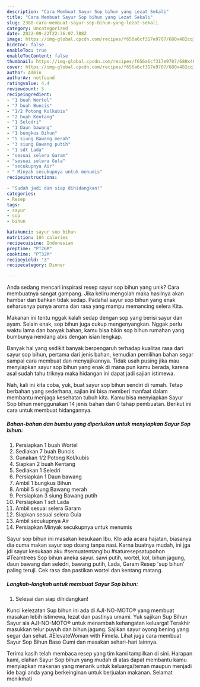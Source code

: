 ```yaml
---
description: "Cara Membuat Sayur Sop bihun yang Lezat Sekali"
title: "Cara Membuat Sayur Sop bihun yang Lezat Sekali"
slug: 2388-cara-membuat-sayur-sop-bihun-yang-lezat-sekali
category: Uncategorized
date: 2022-09-22T22:36:07.788Z
image: https://img-global.cpcdn.com/recipes/f656a6cf317e9707/680x482cq70/sayur-sop-bihun-foto-resep-utama.jpg
hideToc: false
enableToc: true
enableTocContent: false
thumbnail: https://img-global.cpcdn.com/recipes/f656a6cf317e9707/680x482cq70/sayur-sop-bihun-foto-resep-utama.jpg
cover: https://img-global.cpcdn.com/recipes/f656a6cf317e9707/680x482cq70/sayur-sop-bihun-foto-resep-utama.jpg
author: Admin
authorAv: notfound
ratingvalue: 4.4
reviewcount: 5
recipeingredient:
- "1 buah Wortel"
- "7 buah Buncis"
- "1/2 Potong Kolkubis"
- "2 buah Kentang"
- "1 Seledri"
- "1 Daun bawang"
- "1 bungkus Bihun"
- "5 siung Bawang merah"
- "3 siung Bawang putih"
- "1 sdt Lada"
- "sesuai selera Garam"
- "sesuai selera Gula"
- "secukupnya Air"
- " Minyak secukupnya untuk menumis"
recipeinstructions:

- "Sudah jadi dan siap dihidangkan!"
categories:
- Resep
tags:
- sayur
- sop
- bihun

katakunci: sayur sop bihun 
nutrition: 104 calories
recipecuisine: Indonesian
preptime: "PT26M"
cooktime: "PT32M"
recipeyield: "3"
recipecategory: Dinner

---
```





Anda sedang mencari inspirasi resep sayur sop bihun yang unik? Cara membuatnya sangat gampang. Jika keliru mengolah maka hasilnya akan hambar dan bahkan tidak sedap. Padahal sayur sop bihun yang enak seharusnya punya aroma dan rasa yang mampu memancing selera Kita.





Makanan ini tentu nggak kalah sedap dengan sop yang berisi sayur dan ayam. Selain enak, sop bihun juga cukup mengenyangkan. Nggak perlu waktu lama dan banyak bahan, kamu bisa bikin sop bihun rumahan yang bumbunya nendang abis dengan isian lengkap.

Banyak hal yang sedikit banyak berpengaruh terhadap kualitas rasa dari sayur sop bihun, pertama dari jenis bahan, kemudian pemilihan bahan segar sampai cara membuat dan menyajikannya. Tidak usah pusing jika mau menyiapkan sayur sop bihun yang enak di mana pun kamu berada, karena asal sudah tahu triknya maka hidangan ini dapat jadi sajian istimewa.






Nah, kali ini kita coba, yuk, buat sayur sop bihun sendiri di rumah. Tetap berbahan yang sederhana, sajian ini bisa memberi manfaat dalam membantu menjaga kesehatan tubuh kita. Kamu bisa menyiapkan Sayur Sop bihun menggunakan 14 jenis bahan dan 0 tahap pembuatan. Berikut ini cara untuk membuat hidangannya.

<!--inarticleads1-->

##### Bahan-bahan dan bumbu yang diperlukan untuk menyiapkan Sayur Sop bihun:

1. Persiapkan 1 buah Wortel
1. Sediakan 7 buah Buncis
1. Gunakan 1/2 Potong Kol/kubis
1. Siapkan 2 buah Kentang
1. Sediakan 1 Seledri
1. Persiapkan 1 Daun bawang
1. Ambil 1 bungkus Bihun
1. Ambil 5 siung Bawang merah
1. Persiapkan 3 siung Bawang putih
1. Persiapkan 1 sdt Lada
1. Ambil sesuai selera Garam
1. Siapkan sesuai selera Gula
1. Ambil secukupnya Air
1. Persiapkan  Minyak secukupnya untuk menumis


Sayur sop bihun ini masakan kesukaan Ibu. Klo ada acara hajatan, biasanya dia cuma makan sayur sop doang tanpa nasi. Karna buatnya mudah, ini jga jdi sayur kesukaan aku #semuatentangIbu #saturesepsatupohon #Teamtrees Sop bihun aneka sayur. sawi putih, wortel, kol, bihun jagung, daun bawang dan seledri, bawang putih, Lada, Garam Resep &#39;sup bihun&#39; paling teruji. Cek rasa dan pastikan wortel dan kentang matang. 

<!--inarticleads2-->

##### Langkah-langkah untuk membuat Sayur Sop bihun:


1. Selesai dan siap dihidangkan!

Kunci kelezatan Sup bihun ini ada di AJI-NO-MOTO® yang membuat masakan lebih istimewa, lezat dan pastinya umami. Yuk sajikan Sup Bihun Sayur ala AJI-NO-MOTO® untuk menambah kehangatan keluarga! Terakhir masukkan telur puyuh dan bihun jagung. Sajikan sayur oyong bening yang segar dan sehat. #ElevateWoman with Fimela. Lihat juga cara membuat Sayur Sop Bihun Baso Cumi dan masakan sehari-hari lainnya. 

Terima kasih telah membaca resep yang tim kami tampilkan di sini. Harapan kami, olahan Sayur Sop bihun yang mudah di atas dapat membantu kamu menyiapkan makanan yang menarik untuk keluarga/teman maupun menjadi ide bagi anda yang berkeinginan untuk berjualan makanan. Selamat menikmati

